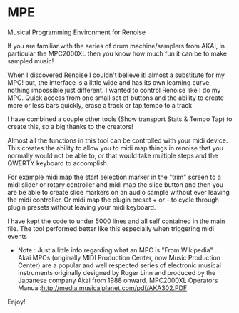 # MPE
Musical Programming Environment for Renoise

If you are familiar with the series of drum machine/samplers from AKAI, in particular the MPC2000XL then you know how much fun it can be to make sampled music!

When I discovered Renoise I couldn't believe it! almost a substitute for my MPC! but, the interface is a little wide and has its own learning curve, nothing impossible just different. I wanted to control Renoise like I do my MPC. Quick access from one small set of buttons and the ability to create more or less bars quickly, erase a track or tap tempo to a track

I have combined a couple other tools (Show transport Stats & Tempo Tap) to create this, so a big thanks to the creators!

Almost all the functions in this tool can be controlled with your midi device. This creates the ability to allow you to midi map things in renoise that you normally would not be able to, or that would take multiple steps and the QWERTY keyboard to accomplish.

For example midi map the start selection marker in the "trim" screen to a midi slider or rotary controller and midi map the slice button and then you are be able to create slice markers on an audio sample without ever leaving the midi controller. Or midi map the plugin preset + or - to cycle through plugin presets without leaving your midi keyboard.

I have kept the code to under 5000 lines and all self contained in the main file. The tool performed better like this especially when triggering midi events 

* Note : Just a little info regarding what an MPC is "From Wikipedia" ..
Akai MPCs (originally MIDI Production Center, now Music Production Center) are a popular and well respected series of electronic musical instruments originally designed by Roger Linn and produced by the Japanese company Akai from 1988 onward.
MPC2000XL Operators Manual:http://media.musicalplanet.com/pdf/AKA302.PDF

Enjoy!
